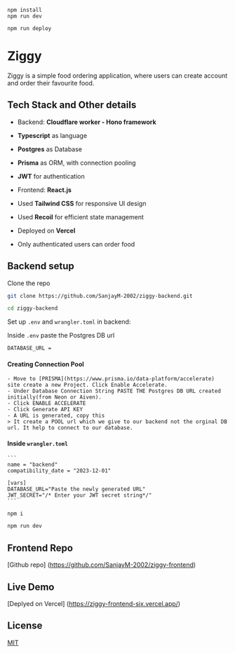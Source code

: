 ```
npm install
npm run dev
```

```
npm run deploy
```

# Ziggy

Ziggy is a simple food ordering application, where users can create account and order their favourite food.

## Tech Stack and Other details

- Backend: **Cloudflare worker - Hono framework**
- **Typescript** as language
- **Postgres** as Database
- **Prisma** as ORM, with connection pooling
- **JWT** for authentication

- Frontend: **React.js**
- Used **Tailwind CSS** for responsive UI design
- Used **Recoil** for efficient state management
- Deployed on **Vercel**
- Only authenticated users can order food

## Backend setup

Clone the repo

```bash
git clone https://github.com/SanjayM-2002/ziggy-backend.git
```

```bash
cd ziggy-backend
```

Set up `.env` and `wrangler.toml` in backend:

Inside `.env` paste the Postgres DB url

```bash
DATABASE_URL =

```

#### Creating Connection Pool

    - Move to [PRISMA](https://www.prisma.io/data-platform/accelerate) site create a new Project. Click Enable Accelerate.
    - Under Database Connection String PASTE THE Postgres DB URL created initially(from Neon or Aiven).
    - Click ENABLE ACCELERATE
    - Click Generate API KEY
    - A URL is generated, copy this
    > It create a POOL url which we give to our backend not the orginal DB url. It help to connect to our database.

#### Inside `wrangler.toml`

    ```
    name = "backend"
    compatibility_date = "2023-12-01"

    [vars]
    DATABASE_URL="Paste the newly generated URL"
    JWT_SECRET="/* Enter your JWT secret string*/"
    ```

```bash
npm i
```

```bash
npm run dev
```

## Frontend Repo

[Github repo] (https://github.com/SanjayM-2002/ziggy-frontend)

## Live Demo

[Deplyed on Vercel] (https://ziggy-frontend-six.vercel.app/)

## License

[MIT](https://choosealicense.com/licenses/mit/)
